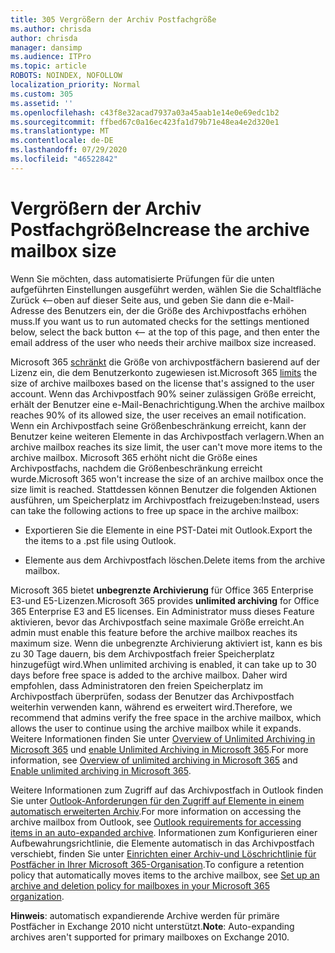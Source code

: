 ```yaml
---
title: 305 Vergrößern der Archiv Postfachgröße
ms.author: chrisda
author: chrisda
manager: dansimp
ms.audience: ITPro
ms.topic: article
ROBOTS: NOINDEX, NOFOLLOW
localization_priority: Normal
ms.custom: 305
ms.assetid: ''
ms.openlocfilehash: c43f8e32acad7937a03a45aab1e14e0e69edc1b2
ms.sourcegitcommit: ffbed67c0a16ec423fa1d79b71e48ea4e2d320e1
ms.translationtype: MT
ms.contentlocale: de-DE
ms.lasthandoff: 07/29/2020
ms.locfileid: "46522842"
---
```

# <a name="increase-the-archive-mailbox-size"></a><span data-ttu-id="85615-102">Vergrößern der Archiv Postfachgröße</span><span class="sxs-lookup"><span data-stu-id="85615-102">Increase the archive mailbox size</span></span>


<span data-ttu-id="85615-103">Wenn Sie möchten, dass automatisierte Prüfungen für die unten aufgeführten Einstellungen ausgeführt werden, wählen Sie die Schaltfläche Zurück <--oben auf dieser Seite aus, und geben Sie dann die e-Mail-Adresse des Benutzers ein, der die Größe des Archivpostfachs erhöhen muss.</span><span class="sxs-lookup"><span data-stu-id="85615-103">If you want us to run automated checks for the settings mentioned below, select the back button <-- at the top of this page, and then enter the email address of the user who needs their archive mailbox size increased.</span></span>

<span data-ttu-id="85615-104">Microsoft 365 [schränkt](https://docs.microsoft.com/office365/servicedescriptions/exchange-online-service-description/exchange-online-limits#mailbox-storage-limits) die Größe von archivpostfächern basierend auf der Lizenz ein, die dem Benutzerkonto zugewiesen ist.</span><span class="sxs-lookup"><span data-stu-id="85615-104">Microsoft 365 [limits](https://docs.microsoft.com/office365/servicedescriptions/exchange-online-service-description/exchange-online-limits#mailbox-storage-limits) the size of archive mailboxes based on the license that's assigned to the user account.</span></span> <span data-ttu-id="85615-105">Wenn das Archivpostfach 90% seiner zulässigen Größe erreicht, erhält der Benutzer eine e-Mail-Benachrichtigung.</span><span class="sxs-lookup"><span data-stu-id="85615-105">When the archive mailbox reaches 90% of its allowed size, the user receives an email notification.</span></span> <span data-ttu-id="85615-106">Wenn ein Archivpostfach seine Größenbeschränkung erreicht, kann der Benutzer keine weiteren Elemente in das Archivpostfach verlagern.</span><span class="sxs-lookup"><span data-stu-id="85615-106">When an archive mailbox reaches its size limit, the user can't move more items to the archive mailbox.</span></span> <span data-ttu-id="85615-107">Microsoft 365 erhöht nicht die Größe eines Archivpostfachs, nachdem die Größenbeschränkung erreicht wurde.</span><span class="sxs-lookup"><span data-stu-id="85615-107">Microsoft 365 won't increase the size of an archive mailbox once the size limit is reached.</span></span> <span data-ttu-id="85615-108">Stattdessen können Benutzer die folgenden Aktionen ausführen, um Speicherplatz im Archivpostfach freizugeben:</span><span class="sxs-lookup"><span data-stu-id="85615-108">Instead, users can take the following actions to free up space in the archive mailbox:</span></span>

- <span data-ttu-id="85615-109">Exportieren Sie die Elemente in eine PST-Datei mit Outlook.</span><span class="sxs-lookup"><span data-stu-id="85615-109">Export the the items to a .pst file using Outlook.</span></span>

- <span data-ttu-id="85615-110">Elemente aus dem Archivpostfach löschen.</span><span class="sxs-lookup"><span data-stu-id="85615-110">Delete items from the archive mailbox.</span></span>

<span data-ttu-id="85615-111">Microsoft 365 bietet **unbegrenzte Archivierung** für Office 365 Enterprise E3-und E5-Lizenzen.</span><span class="sxs-lookup"><span data-stu-id="85615-111">Microsoft 365 provides **unlimited archiving** for Office 365 Enterprise E3 and E5 licenses.</span></span> <span data-ttu-id="85615-112">Ein Administrator muss dieses Feature aktivieren, bevor das Archivpostfach seine maximale Größe erreicht.</span><span class="sxs-lookup"><span data-stu-id="85615-112">An admin must enable this feature before the archive mailbox reaches its maximum size.</span></span> <span data-ttu-id="85615-113">Wenn die unbegrenzte Archivierung aktiviert ist, kann es bis zu 30 Tage dauern, bis dem Archivpostfach freier Speicherplatz hinzugefügt wird.</span><span class="sxs-lookup"><span data-stu-id="85615-113">When unlimited archiving is enabled, it can take up to 30 days before free space is added to the archive mailbox.</span></span> <span data-ttu-id="85615-114">Daher wird empfohlen, dass Administratoren den freien Speicherplatz im Archivpostfach überprüfen, sodass der Benutzer das Archivpostfach weiterhin verwenden kann, während es erweitert wird.</span><span class="sxs-lookup"><span data-stu-id="85615-114">Therefore, we recommend that admins verify the free space in the archive mailbox, which allows the user to continue using the archive mailbox while it expands.</span></span> <span data-ttu-id="85615-115">Weitere Informationen finden Sie unter [Overview of Unlimited Archiving in Microsoft 365](https://docs.microsoft.com/microsoft-365/compliance/unlimited-archiving) und [enable Unlimited Archiving in Microsoft 365](https://docs.microsoft.com/microsoft-365/compliance/enable-unlimited-archiving).</span><span class="sxs-lookup"><span data-stu-id="85615-115">For more information, see [Overview of unlimited archiving in Microsoft 365](https://docs.microsoft.com/microsoft-365/compliance/unlimited-archiving) and [Enable unlimited archiving in Microsoft 365](https://docs.microsoft.com/microsoft-365/compliance/enable-unlimited-archiving).</span></span>

<span data-ttu-id="85615-116">Weitere Informationen zum Zugriff auf das Archivpostfach in Outlook finden Sie unter [Outlook-Anforderungen für den Zugriff auf Elemente in einem automatisch erweiterten Archiv](https://docs.microsoft.com/microsoft-365/compliance/unlimited-archiving#outlook-requirements-for-accessing-items-in-an-auto-expanded-archive).</span><span class="sxs-lookup"><span data-stu-id="85615-116">For more information on accessing the archive mailbox from Outlook, see [Outlook requirements for accessing items in an auto-expanded archive](https://docs.microsoft.com/microsoft-365/compliance/unlimited-archiving#outlook-requirements-for-accessing-items-in-an-auto-expanded-archive).</span></span> <span data-ttu-id="85615-117">Informationen zum Konfigurieren einer Aufbewahrungsrichtlinie, die Elemente automatisch in das Archivpostfach verschiebt, finden Sie unter [Einrichten einer Archiv-und Löschrichtlinie für Postfächer in Ihrer Microsoft 365-Organisation](https://docs.microsoft.com/microsoft-365/compliance/set-up-an-archive-and-deletion-policy-for-mailboxes).</span><span class="sxs-lookup"><span data-stu-id="85615-117">To configure a retention policy that automatically moves items to the archive mailbox, see [Set up an archive and deletion policy for mailboxes in your Microsoft 365 organization](https://docs.microsoft.com/microsoft-365/compliance/set-up-an-archive-and-deletion-policy-for-mailboxes).</span></span>

<span data-ttu-id="85615-118">**Hinweis**: automatisch expandierende Archive werden für primäre Postfächer in Exchange 2010 nicht unterstützt.</span><span class="sxs-lookup"><span data-stu-id="85615-118">**Note**: Auto-expanding archives aren't supported for primary mailboxes on Exchange 2010.</span></span>
